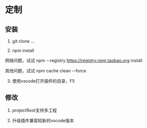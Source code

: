 # 定制

## 安装

1. git clone ...

2. npm install

网络问题，试试
npm --registry https://registry.npm.taobao.org install

其他问题，试试
npm cache clean --force


3. 使用vscode打开插件的目录，F5


## 修改

1. projectRoot支持多工程

2. 升级插件兼容较新的vscode版本
